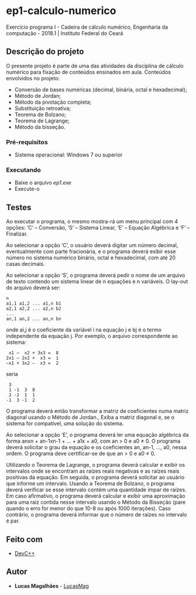 # ep1-calculo-numerico
Exercício programa I - Cadeira de cálculo numérico, Engenharia da computação - 2018.1 | Instituto Federal do Ceará

## Descrição do projeto
O presente projeto é parte de uma das atividades da disciplina de cálculo numérico para fixação de conteúdos ensinados em aula. Conteúdos envolvidos no projeto: 
* Conversão de bases numéricas (decimal, binária, octal e hexadecimal);
* Método de Jordan;
* Método da pivotação completa;
* Substituição retroativa;
* Teorema de Bolzano;
* Teorema de Lagrange;
* Método da bisseção.

### Pré-requisitos

* Sistema operacional: Windows 7 ou superior

### Executando

- Baixe o arquivo *ep1.exe*
- Execute-o

## Testes

Ao executar o programa, o mesmo mostra-rá um menu principal com 4 opções: ‘C’ – Conversão, ‘S’ – Sistema Linear, ‘E’ – Equação Algébrica e ‘F’ – Finalizar.

Ao selecionar a opção ‘C’, o usuário deverá digitar um número decimal, eventualmente com parte fracionária, e o programa deverá exibir esse número no sistema numérico binário, octal e hexadecimal, com até 20 casas decimais. 

Ao selecionar a opção ‘S’, o programa deverá pedir o nome de um arquivo de texto contendo um sistema linear de n equações e n variáveis. O lay-out do arquivo deverá ser:
```
n
a1,1 a1,2 ... a1,n b1
a2,1 a2,2 ... a2,n b2
...
an,1 an,2 ... an,n bn
```
onde ai,j é o coeficiente da variável i na equação j e bj é o termo independente da equação j. Por exemplo, o arquivo correspondente ao sistema:
```
 x1 –  x2 + 3x3 =  8
2x1 – 2x2 +  x3 =  1
–x1 + 3x2 –  x3 =  2
```
seria
```
 3
 1 -1  3  8
 2 -2  1  1
-1  3 -1  2
```

O programa deverá então transformar a matriz de coeficientes numa matriz diagonal usando o Método de Jordan., Exiba a matriz diagonal e, se o sistema for compatível, uma solução do sistema.

Ao selecionar a opção ‘E’, o programa deverá ler uma equação algébrica da forma anxn + an-1xn-1 + ... + a1x + a0, com an > 0 e a0 ≠ 0. O programa deverá solicitar o grau da equação e os coeficientes an, an-1, ..., a0, nessa ordem. O programa deve certificar-se de que an > 0 e a0 ≠ 0. 

Utilizando o Teorema de Lagrange, o programa deverá calcular e exibir os intervalos onde se encontram as raízes reais negativas e as raízes reais positivas da equação. Em seguida, o programa deverá solicitar ao usuário que informe um intervalo. Usando a Teorema de Bolzano, o programa deverá verificar se esse intervalo contém uma quantidade ímpar de raízes. Em caso afirmativo, o programa deverá calcular e exibir uma aproximação para uma raiz contida nesse intervalo usando o Método da Bisseção (pare quando o erro for menor do que 10-8 ou após 1000 iterações). Caso contrário, o programa deverá informar que o número de raízes no intervalo é par.


## Feito com

* [DevC++](http://www.bloodshed.net/devcpp.html) 

## Autor

* **Lucas Magalhães** - [LucasMag](https://github.com/lucasmag)

